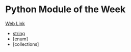 # Python Module of the Week  
[Web Link](https://pymotw.com/3/)

* [string](https://pymotw.com/3/string/index.html)
* [enum]
* [collections]
